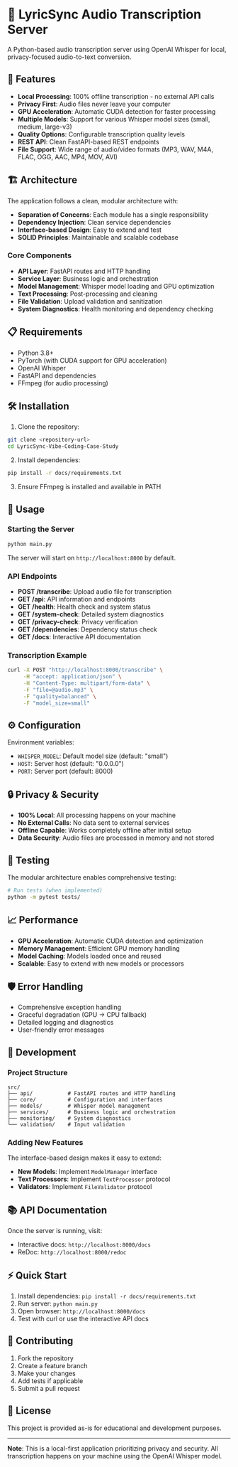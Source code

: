 # 🎵 LyricSync Audio Transcription Server

A Python-based audio transcription server using OpenAI Whisper for local, privacy-focused audio-to-text conversion.

## 🚀 Features

- **Local Processing**: 100% offline transcription - no external API calls
- **Privacy First**: Audio files never leave your computer
- **GPU Acceleration**: Automatic CUDA detection for faster processing
- **Multiple Models**: Support for various Whisper model sizes (small, medium, large-v3)
- **Quality Options**: Configurable transcription quality levels
- **REST API**: Clean FastAPI-based REST endpoints
- **File Support**: Wide range of audio/video formats (MP3, WAV, M4A, FLAC, OGG, AAC, MP4, MOV, AVI)

## 🏗️ Architecture

The application follows a clean, modular architecture with:

- **Separation of Concerns**: Each module has a single responsibility
- **Dependency Injection**: Clean service dependencies
- **Interface-based Design**: Easy to extend and test
- **SOLID Principles**: Maintainable and scalable codebase

### Core Components

- **API Layer**: FastAPI routes and HTTP handling
- **Service Layer**: Business logic and orchestration
- **Model Management**: Whisper model loading and GPU optimization
- **Text Processing**: Post-processing and cleaning
- **File Validation**: Upload validation and sanitization
- **System Diagnostics**: Health monitoring and dependency checking

## 📋 Requirements

- Python 3.8+
- PyTorch (with CUDA support for GPU acceleration)
- OpenAI Whisper
- FastAPI and dependencies
- FFmpeg (for audio processing)

## 🛠️ Installation

1. Clone the repository:
```bash
git clone <repository-url>
cd LyricSync-Vibe-Coding-Case-Study
```

2. Install dependencies:
```bash
pip install -r docs/requirements.txt
```

3. Ensure FFmpeg is installed and available in PATH

## 🚀 Usage

### Starting the Server

```bash
python main.py
```

The server will start on `http://localhost:8000` by default.

### API Endpoints

- **POST /transcribe**: Upload audio file for transcription
- **GET /api**: API information and endpoints
- **GET /health**: Health check and system status
- **GET /system-check**: Detailed system diagnostics
- **GET /privacy-check**: Privacy verification
- **GET /dependencies**: Dependency status check
- **GET /docs**: Interactive API documentation

### Transcription Example

```bash
curl -X POST "http://localhost:8000/transcribe" \
     -H "accept: application/json" \
     -H "Content-Type: multipart/form-data" \
     -F "file=@audio.mp3" \
     -F "quality=balanced" \
     -F "model_size=small"
```

## ⚙️ Configuration

Environment variables:
- `WHISPER_MODEL`: Default model size (default: "small")
- `HOST`: Server host (default: "0.0.0.0")
- `PORT`: Server port (default: 8000)

## 🔒 Privacy & Security

- **100% Local**: All processing happens on your machine
- **No External Calls**: No data sent to external services
- **Offline Capable**: Works completely offline after initial setup
- **Data Security**: Audio files are processed in memory and not stored

## 🧪 Testing

The modular architecture enables comprehensive testing:

```bash
# Run tests (when implemented)
python -m pytest tests/
```

## 📈 Performance

- **GPU Acceleration**: Automatic CUDA detection and optimization
- **Memory Management**: Efficient GPU memory handling
- **Model Caching**: Models loaded once and reused
- **Scalable**: Easy to extend with new models or processors

## 🛡️ Error Handling

- Comprehensive exception handling
- Graceful degradation (GPU → CPU fallback)
- Detailed logging and diagnostics
- User-friendly error messages

## 🔧 Development

### Project Structure
```
src/
├── api/           # FastAPI routes and HTTP handling
├── core/          # Configuration and interfaces
├── models/        # Whisper model management
├── services/      # Business logic and orchestration
├── monitoring/    # System diagnostics
└── validation/    # Input validation
```

### Adding New Features

The interface-based design makes it easy to extend:

- **New Models**: Implement `ModelManager` interface
- **Text Processors**: Implement `TextProcessor` protocol
- **Validators**: Implement `FileValidator` protocol

## 📚 API Documentation

Once the server is running, visit:
- Interactive docs: `http://localhost:8000/docs`
- ReDoc: `http://localhost:8000/redoc`

## ⚡ Quick Start

1. Install dependencies: `pip install -r docs/requirements.txt`
2. Run server: `python main.py`
3. Open browser: `http://localhost:8000/docs`
4. Test with curl or use the interactive API docs

## 🤝 Contributing

1. Fork the repository
2. Create a feature branch
3. Make your changes
4. Add tests if applicable
5. Submit a pull request

## 📄 License

This project is provided as-is for educational and development purposes.

---

**Note**: This is a local-first application prioritizing privacy and security. All transcription happens on your machine using the OpenAI Whisper model.